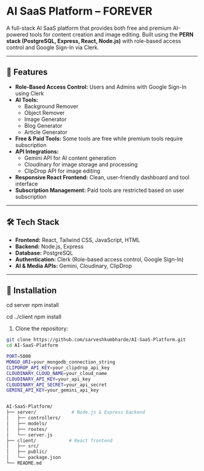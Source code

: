 # AI SaaS Platform – FOREVER

A full-stack AI SaaS platform that provides both free and premium AI-powered tools for content creation and image editing. Built using the **PERN stack (PostgreSQL, Express, React, Node.js)** with role-based access control and Google Sign-In via Clerk.

---

## 🚀 Features

- **Role-Based Access Control:** Users and Admins with Google Sign-In using Clerk
- **AI Tools:**
  - Background Remover
  - Object Remover
  - Image Generator
  - Blog Generator
  - Article Generator
- **Free & Paid Tools:** Some tools are free while premium tools require subscription
- **API Integrations:**
  - Gemini API for AI content generation
  - Cloudinary for image storage and processing
  - ClipDrop API for image editing
- **Responsive React Frontend:** Clean, user-friendly dashboard and tool interface
- **Subscription Management:** Paid tools are restricted based on user subscription

---

## 🛠️ Tech Stack

- **Frontend:** React, Tailwind CSS, JavaScript, HTML
- **Backend:** Node.js, Express
- **Database:** PostgreSQL
- **Authentication:** Clerk (Role-based access control, Google Sign-In)
- **AI & Media APIs:** Gemini, Cloudinary, ClipDrop

---

## 🔧 Installation
cd server
npm install

cd ../client
npm install

1. Clone the repository:
```bash
git clone https://github.com/sarveshkumbharde/AI-SaaS-Platform.git
cd AI-SaaS-Platform

PORT=5000
MONGO_URI=your_mongodb_connection_string
CLIPDROP_API_KEY=your_clipdrop_api_key
CLOUDINARY_CLOUD_NAME=your_cloud_name
CLOUDINARY_API_KEY=your_api_key
CLOUDINARY_API_SECRET=your_api_secret
GEMINI_API_KEY=your_gemini_api_key


AI-SaaS-Platform/
├── server/             # Node.js & Express backend
│   ├── controllers/
│   ├── models/
│   ├── routes/
│   └── server.js
├── client/            # React frontend
│   ├── src/
│   ├── public/
│   └── package.json
└── README.md
